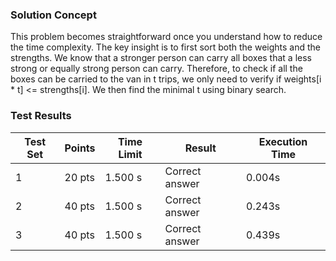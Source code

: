 ### Solution Concept

This problem becomes straightforward once you understand how to reduce the time complexity. The key insight is to first sort both the weights and the strengths. We know that a stronger person can carry all boxes that a less strong or equally strong person can carry. Therefore, to check if all the boxes can be carried to the van in t trips, we only need to verify if weights[i * t] <= strengths[i]. We then find the minimal t using binary search.

### Test Results

| Test Set | Points | Time Limit | Result | Execution Time |
|----------|--------|------------|--------|----------------|
| 1        | 20 pts | 1.500 s    | Correct answer | 0.004s |
| 2        | 40 pts | 1.500 s    | Correct answer | 0.243s |
| 3        | 40 pts | 1.500 s    | Correct answer | 0.439s |

